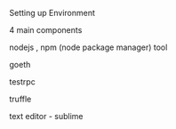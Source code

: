Setting up Environment

4 main components

nodejs , npm \(node package manager\) tool

goeth

testrpc

truffle

text editor - sublime



